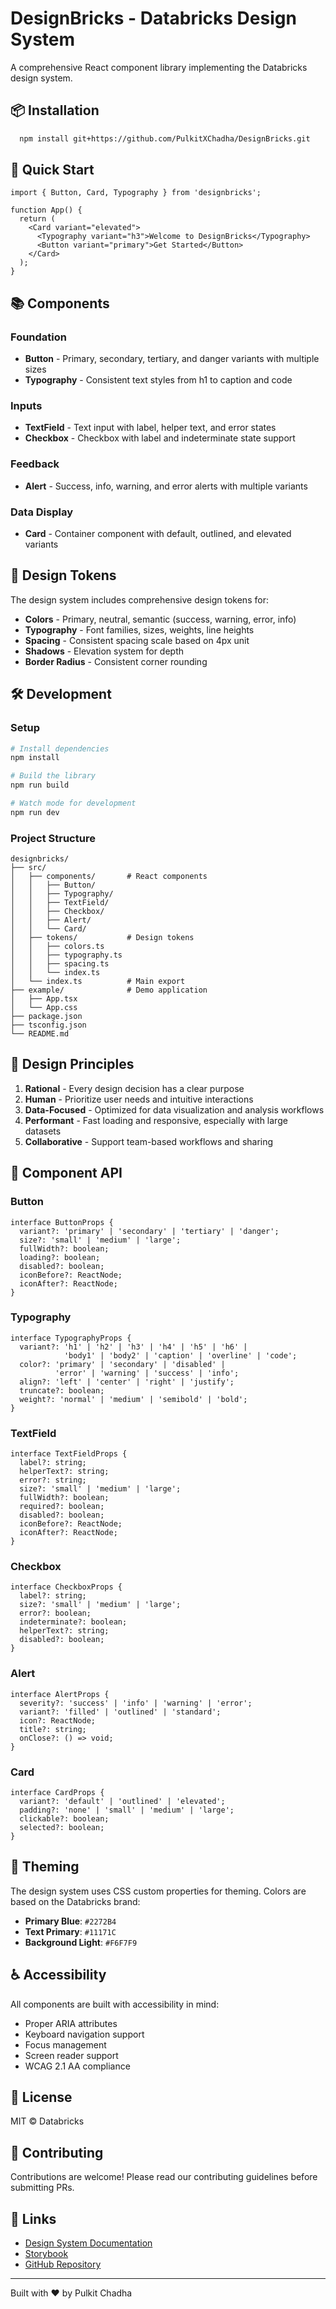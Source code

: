 # DesignBricks - Databricks Design System

A comprehensive React component library implementing the Databricks design system.

## 📦 Installation

```bash
  npm install git+https://github.com/PulkitXChadha/DesignBricks.git
```

## 🚀 Quick Start

```tsx
import { Button, Card, Typography } from 'designbricks';

function App() {
  return (
    <Card variant="elevated">
      <Typography variant="h3">Welcome to DesignBricks</Typography>
      <Button variant="primary">Get Started</Button>
    </Card>
  );
}
```

## 📚 Components

### Foundation
- **Button** - Primary, secondary, tertiary, and danger variants with multiple sizes
- **Typography** - Consistent text styles from h1 to caption and code

### Inputs
- **TextField** - Text input with label, helper text, and error states
- **Checkbox** - Checkbox with label and indeterminate state support

### Feedback
- **Alert** - Success, info, warning, and error alerts with multiple variants

### Data Display
- **Card** - Container component with default, outlined, and elevated variants

## 🎨 Design Tokens

The design system includes comprehensive design tokens for:
- **Colors** - Primary, neutral, semantic (success, warning, error, info)
- **Typography** - Font families, sizes, weights, line heights
- **Spacing** - Consistent spacing scale based on 4px unit
- **Shadows** - Elevation system for depth
- **Border Radius** - Consistent corner rounding

## 🛠 Development

### Setup

```bash
# Install dependencies
npm install

# Build the library
npm run build

# Watch mode for development
npm run dev
```

### Project Structure

```
designbricks/
├── src/
│   ├── components/       # React components
│   │   ├── Button/
│   │   ├── Typography/
│   │   ├── TextField/
│   │   ├── Checkbox/
│   │   ├── Alert/
│   │   └── Card/
│   ├── tokens/           # Design tokens
│   │   ├── colors.ts
│   │   ├── typography.ts
│   │   ├── spacing.ts
│   │   └── index.ts
│   └── index.ts          # Main export
├── example/              # Demo application
│   ├── App.tsx
│   └── App.css
├── package.json
├── tsconfig.json
└── README.md
```

## 🎯 Design Principles

1. **Rational** - Every design decision has a clear purpose
2. **Human** - Prioritize user needs and intuitive interactions
3. **Data-Focused** - Optimized for data visualization and analysis workflows
4. **Performant** - Fast loading and responsive, especially with large datasets
5. **Collaborative** - Support team-based workflows and sharing

## 📖 Component API

### Button

```tsx
interface ButtonProps {
  variant?: 'primary' | 'secondary' | 'tertiary' | 'danger';
  size?: 'small' | 'medium' | 'large';
  fullWidth?: boolean;
  loading?: boolean;
  disabled?: boolean;
  iconBefore?: ReactNode;
  iconAfter?: ReactNode;
}
```

### Typography

```tsx
interface TypographyProps {
  variant?: 'h1' | 'h2' | 'h3' | 'h4' | 'h5' | 'h6' |
            'body1' | 'body2' | 'caption' | 'overline' | 'code';
  color?: 'primary' | 'secondary' | 'disabled' |
          'error' | 'warning' | 'success' | 'info';
  align?: 'left' | 'center' | 'right' | 'justify';
  truncate?: boolean;
  weight?: 'normal' | 'medium' | 'semibold' | 'bold';
}
```

### TextField

```tsx
interface TextFieldProps {
  label?: string;
  helperText?: string;
  error?: string;
  size?: 'small' | 'medium' | 'large';
  fullWidth?: boolean;
  required?: boolean;
  disabled?: boolean;
  iconBefore?: ReactNode;
  iconAfter?: ReactNode;
}
```

### Checkbox

```tsx
interface CheckboxProps {
  label?: string;
  size?: 'small' | 'medium' | 'large';
  error?: boolean;
  indeterminate?: boolean;
  helperText?: string;
  disabled?: boolean;
}
```

### Alert

```tsx
interface AlertProps {
  severity?: 'success' | 'info' | 'warning' | 'error';
  variant?: 'filled' | 'outlined' | 'standard';
  icon?: ReactNode;
  title?: string;
  onClose?: () => void;
}
```

### Card

```tsx
interface CardProps {
  variant?: 'default' | 'outlined' | 'elevated';
  padding?: 'none' | 'small' | 'medium' | 'large';
  clickable?: boolean;
  selected?: boolean;
}
```

## 🎨 Theming

The design system uses CSS custom properties for theming. Colors are based on the Databricks brand:

- **Primary Blue**: `#2272B4`
- **Text Primary**: `#11171C`
- **Background Light**: `#F6F7F9`

## ♿ Accessibility

All components are built with accessibility in mind:
- Proper ARIA attributes
- Keyboard navigation support
- Focus management
- Screen reader support
- WCAG 2.1 AA compliance

## 📝 License

MIT © Databricks

## 🤝 Contributing

Contributions are welcome! Please read our contributing guidelines before submitting PRs.

## 🔗 Links

- [Design System Documentation](https://designbricks.databricks.com)
- [Storybook](https://storybook.designbricks.databricks.com)
- [GitHub Repository](https://github.com/databricks/designbricks)

---

Built with ❤️ by Pulkit Chadha